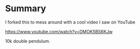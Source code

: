 # Summary
I forked this to mess around with a cool video I saw on YouTube

https://www.youtube.com/watch?v=DMOK5BS6KJw

10k double pendulum.
